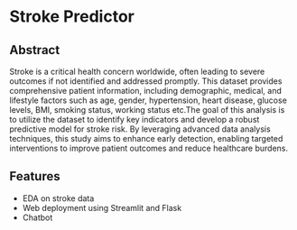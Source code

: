 # Stroke Predictor 
## Abstract
Stroke is a critical health concern worldwide, often leading to severe outcomes if not identified and addressed promptly. This dataset provides comprehensive patient information, including demographic, medical, and lifestyle factors such as age, gender, hypertension, heart disease, glucose levels, BMI, smoking status, working status etc.The goal of this analysis is to utilize the dataset to identify key indicators and develop a robust predictive model for stroke risk. By leveraging advanced data analysis techniques, this study aims to enhance early detection, enabling targeted interventions to improve patient outcomes and reduce healthcare burdens.
## Features
- EDA on stroke data
- Web deployment using Streamlit and Flask
- Chatbot




